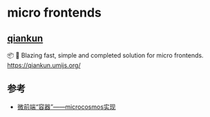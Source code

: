# micro frontends

## [qiankun](https://github.com/umijs/qiankun)

📦 🚀 Blazing fast, simple and completed solution for micro frontends. https://qiankun.umijs.org/

## 参考

* [微前端“容器”——microcosmos实现](https://juejin.im/post/6864381092061773831)
